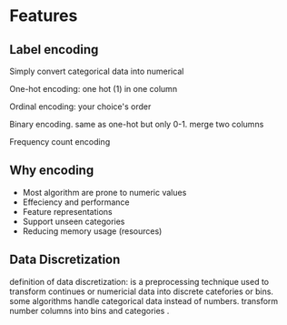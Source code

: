 # Features

## Label encoding

Simply convert categorical data into numerical

One-hot encoding: one hot (1) in one column

Ordinal encoding: your choice's order

Binary encoding. same as one-hot but only 0-1. merge two columns

Frequency count encoding

## Why encoding

- Most algorithm are prone to numeric values
- Effeciency and performance
- Feature representations
- Support unseen categories
- Reducing memory usage (resources)

## Data Discretization

definition of data discretization:
is a preprocessing technique used to transform continues or numericial data into discrete catefories or bins.
some algorithms handle categorical data instead of numbers. transform number columns into bins and categories
.

